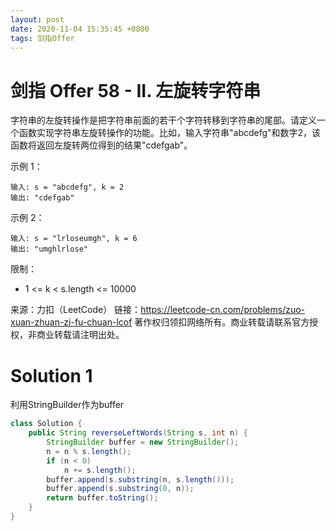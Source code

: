 ```yaml
---
layout: post
date: 2020-11-04 15:35:45 +0800
tags: 剑指Offer
---
```


# 剑指 Offer 58 - II. 左旋转字符串

字符串的左旋转操作是把字符串前面的若干个字符转移到字符串的尾部。请定义一个函数实现字符串左旋转操作的功能。比如，输入字符串"abcdefg"和数字2，该函数将返回左旋转两位得到的结果"cdefgab"。

示例 1：
```
输入: s = "abcdefg", k = 2
输出: "cdefgab"
```
示例 2：
```
输入: s = "lrloseumgh", k = 6
输出: "umghlrlose"
```
限制：
+ 1 <= k < s.length <= 10000

来源：力扣（LeetCode）
链接：https://leetcode-cn.com/problems/zuo-xuan-zhuan-zi-fu-chuan-lcof
著作权归领扣网络所有。商业转载请联系官方授权，非商业转载请注明出处。

# Solution 1
利用StringBuilder作为buffer  
``` java
class Solution {
    public String reverseLeftWords(String s, int n) {
        StringBuilder buffer = new StringBuilder();
        n = n % s.length();
        if (n < 0)
            n += s.length();
        buffer.append(s.substring(n, s.length()));
        buffer.append(s.substring(0, n));
        return buffer.toString();
    }
}
```